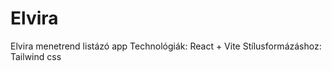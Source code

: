 # Elvira

Elvira menetrend listázó app
Technológiák:
    React + Vite
Stílusformázáshoz: Tailwind css